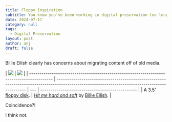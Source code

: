 ```yaml
---
title: Floppy Inspiration
subtitle: You know you've been working in digital preservation too long when...
date: 2024-07-17
category: null
tags:
  - Digital Preservation
layout: post
author: anj
draft: false
---
```

Billie Eilish clearly has concerns about migrating content off of old media.

| ![](/assets/images/uploads/billie_eilish_-_hit_me_hard_and_soft.png) | ![](/assets/images/uploads/blue-floppy-300.jpg) |
| ----------------------------------------------------------------------------------------- | --------------------------------------------------------------------------------------------------------------------------------------------- | --- | ----------------------------------------------- |
| A [3.5' floppy disk](https://en.wikipedia.org/wiki/Floppy_disk#3%C2%BD-inch_floppy_disk). | *[Hit me hard and soft](https://en.wikipedia.org/wiki/Hit_Me_Hard_and_Soft)* by [Billie Eilish](https://en.wikipedia.org/wiki/Billie_Eilish). |

Coincidence?!

I think not.
